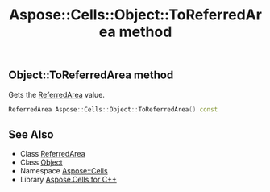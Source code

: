 ﻿---
title: Aspose::Cells::Object::ToReferredArea method
linktitle: ToReferredArea
second_title: Aspose.Cells for C++ API Reference
description: 'Aspose::Cells::Object::ToReferredArea method. Gets the ReferredArea value in C++.'
type: docs
weight: 3100
url: /cpp/aspose.cells/object/toreferredarea/
---
## Object::ToReferredArea method


Gets the [ReferredArea](../../referredarea/) value.

```cpp
ReferredArea Aspose::Cells::Object::ToReferredArea() const
```

## See Also

* Class [ReferredArea](../../referredarea/)
* Class [Object](../)
* Namespace [Aspose::Cells](../../)
* Library [Aspose.Cells for C++](../../../)
